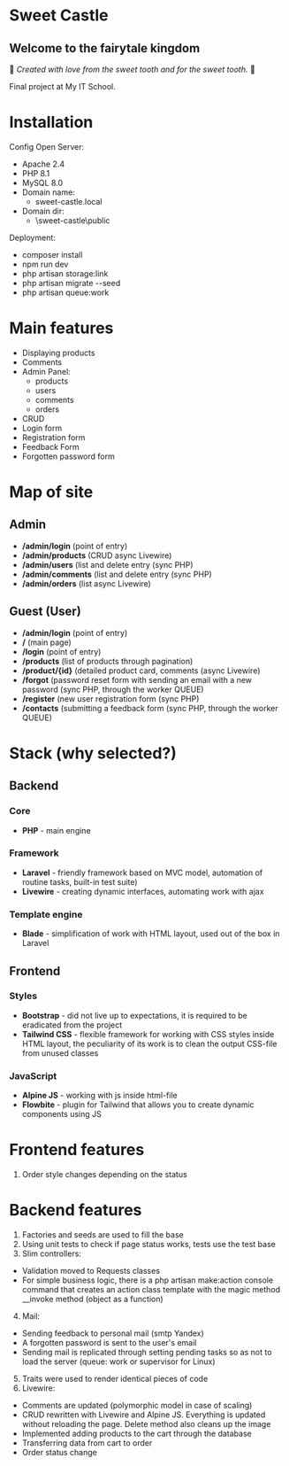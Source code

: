 # Sweet Castle
## Welcome to the fairytale kingdom

:candy: *Created with love from the sweet tooth and for the sweet tooth.* :candy:

Final project at My IT School.

# Installation

Config Open Server:
- Apache 2.4
- PHP 8.1
- MySQL 8.0
- Domain name:
  - sweet-castle.local
- Domain dir:
  - \sweet-castle\public

Deployment:
- composer install
- npm run dev
- php artisan storage:link
- php artisan migrate --seed
- php artisan queue:work

# Main features
- Displaying products
- Comments
- Admin Panel:
  - products
  - users
  - comments
  - orders
- CRUD
- Login form
- Registration form
- Feedback Form
- Forgotten password form


# Map of site

## Admin
- **/admin/login** (point of entry)
- **/admin/products** (CRUD async Livewire)
- **/admin/users** (list and delete entry (sync PHP)
- **/admin/comments** (list and delete entry (sync PHP)
- **/admin/orders** (list async Livewire)

## Guest (User)
- **/admin/login** (point of entry)
- **/** (main page)
- **/login** (point of entry)
- **/products** (list of products through pagination)
- **/product/{id}** (detailed product card, comments (async Livewire)
- **/forgot** (password reset form with sending an email with a new password (sync PHP, through the worker QUEUE)
-  **/register** (new user registration form (sync PHP)
-  **/contacts** (submitting a feedback form (sync PHP, through the worker QUEUE)


# Stack (why selected?)
## Backend
### Core
- **PHP** - main engine
### Framework
- **Laravel** - friendly framework based on MVC model, automation of routine tasks, built-in test suite)
- **Livewire** - creating dynamic interfaces, automating work with ajax
### Template engine
- **Blade** - simplification of work with HTML layout, used out of the box in Laravel
## Frontend
### Styles
- **Bootstrap** - did not live up to expectations, it is required to be eradicated from the project
- **Tailwind CSS** - flexible framework for working with CSS styles inside HTML layout, the peculiarity of its work is to clean the output CSS-file from unused classes
### JavaScript
- **Alpine JS** - working with js inside html-file
- **Flowbite** - plugin for Tailwind that allows you to create dynamic components using JS

# Frontend features
1. Order style changes depending on the status

# Backend features
1. Factories and seeds are used to fill the base
2. Using unit tests to check if page status works, tests use the test base
3. Slim controllers:
- Validation moved to Requests classes
- For simple business logic, there is a php artisan make:action console command that creates an action class template with the magic method __invoke method (object as a function)
4. Mail:
- Sending feedback to personal mail (smtp Yandex)
- A forgotten password is sent to the user's email
- Sending mail is replicated through setting pending tasks so as not to load the server (queue: work or supervisor for Linux)
5. Traits were used to render identical pieces of code
6. Livewire:
- Comments are updated (polymorphic model in case of scaling)
- CRUD rewritten with Livewire and Alpine JS. Everything is updated without reloading the page. Delete method also cleans up the image
- Implemented adding products to the cart through the database
- Transferring data from cart to order
- Order status change

